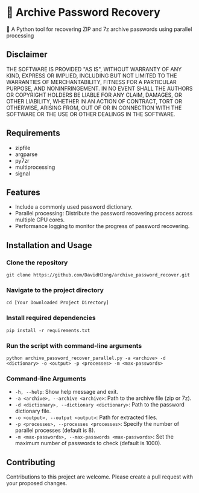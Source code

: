
# 🔐 Archive Password Recovery

🔑 A Python tool for recovering ZIP and 7z archive passwords using parallel processing

## Disclaimer
THE SOFTWARE IS PROVIDED "AS IS", WITHOUT WARRANTY OF ANY KIND, EXPRESS OR IMPLIED, INCLUDING BUT NOT LIMITED TO THE WARRANTIES OF MERCHANTABILITY, FITNESS FOR A PARTICULAR PURPOSE, AND NONINFRINGEMENT. IN NO EVENT SHALL THE AUTHORS OR COPYRIGHT HOLDERS BE LIABLE FOR ANY CLAIM, DAMAGES, OR OTHER LIABILITY, WHETHER IN AN ACTION OF CONTRACT, TORT OR OTHERWISE, ARISING FROM, OUT OF OR IN CONNECTION WITH THE SOFTWARE OR THE USE OR OTHER DEALINGS IN THE SOFTWARE.

## Requirements
+ zipfile
+ argparse
+ py7zr
+ multiprocessing
+ signal

## Features
- Include a commonly used password dictionary. 
- Parallel processing: Distribute the password recovering process across multiple CPU cores.
- Performance logging to monitor the progress of password recovering.

## Installation and Usage
### Clone the repository
```
git clone https://github.com/DavidHJong/archive_password_recover.git
```
### Navigate to the project directory
```
cd [Your Downloaded Project Directory]
```
### Install required dependencies
```
pip install -r requirements.txt
```
### Run the script with command-line arguments
```
python archive_password_recover_parallel.py -a <archive> -d <dictionary> -o <output> -p <processes> -m <max-passwords>
```

### Command-line Arguments
- `-h, --help`: Show help message and exit.
- `-a <archive>, --archive <archive>`: Path to the archive file (zip or 7z).
- `-d <dictionary>, --dictionary <dictionary>`: Path to the password dictionary file.
- `-o <output>, --output <output>`: Path for extracted files.
- `-p <processes>, --processes <processes>`: Specify the number of parallel processes (default is 8).
- `-m <max-passwords>, --max-passwords <max-passwords>`: Set the maximum number of passwords to check (default is 1000).

## Contributing
Contributions to this project are welcome. Please create a pull request with your proposed changes.
